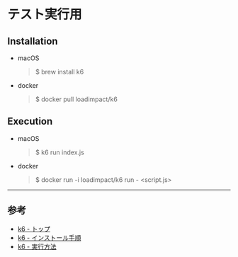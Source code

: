 # テスト実行用

## Installation

* macOS
  > $ brew install k6
* docker
  > $ docker pull loadimpact/k6

## Execution

* macOS
  > $ k6 run index.js
* docker
  > $ docker run -i loadimpact/k6 run - <script.js>

---

## 参考

* [k6 - トップ](https://k6.io/)
* [k6 - インストール手順](https://k6.io/docs/getting-started/installation/)
* [k6 - 実行方法](https://k6.io/docs/getting-started/running-k6/)

